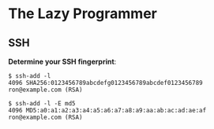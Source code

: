 The Lazy Programmer
===================

## SSH

**Determine your SSH fingerprint**:

    $ ssh-add -l
    4096 SHA256:0123456789abcdefg0123456789abcdef0123456789 ron@example.com (RSA)
    
    $ ssh-add -l -E md5
    4096 MD5:a0:a1:a2:a3:a4:a5:a6:a7:a8:a9:aa:ab:ac:ad:ae:af ron@example.com (RSA)
